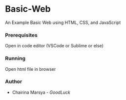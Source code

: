 # Basic-Web
An Example Basic Web using HTML, CSS, and JavaScript

### Prerequisites
Open in code editor (VSCode or Sublime or else)

### Running
Open html file in browser

### Author
- Chairina Marsya - *GoodLuck*
